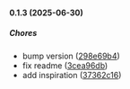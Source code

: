 #### 0.1.3 (2025-06-30)

##### Chores

*  bump version ([298e69b4](https://github.com/Drazke/instrumentation-confluent-kafka-javascript/commit/298e69b425b2085523e6de10fb381af6e46c4a71))
*  fix readme ([3cea96db](https://github.com/Drazke/instrumentation-confluent-kafka-javascript/commit/3cea96db066b2bd9e23d45b8cd76c1b19919e9b3))
*  add inspiration ([37362c16](https://github.com/Drazke/instrumentation-confluent-kafka-javascript/commit/37362c161657ee591b5c37c256ff23c4e55d7cee))
